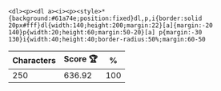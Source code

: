 `<dl><p><dl a><i><p><style>*{background:#61a74e;position:fixed}dl,p,i{border:solid 20px#fff}dl{width:140;height:200;margin:22}[a]{margin:-20 140}p{width:20;height:60;margin:50-20}[a] p{margin:-30 130}i{width:40;height:40;border-radius:50%;margin:60-50`

| Characters | Score 🏆 | %   |
| ---------- | -------- | --- |
| 250        | 636.92   | 100 |
